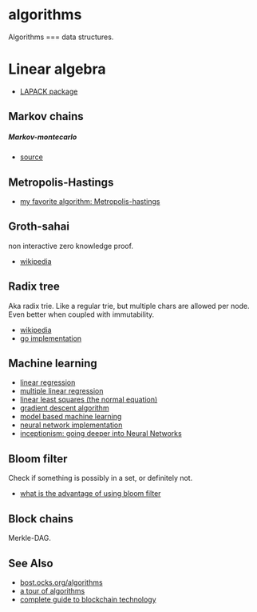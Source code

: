 # algorithms
Algorithms === data structures.

# Linear algebra
- [LAPACK package](http://en.wikipedia.org/wiki/LAPACK)

## Markov chains

##### Markov-montecarlo
- [source](http://en.wikipedia.org/wiki/Markov_chain_Monte_Carlo)

## Metropolis-Hastings
- [my favorite algorithm: Metropolis-hastings](http://flynnmichael.com/2015/06/01/my-favorite-algorithm-metropolis-hastings/)

## Groth-sahai
non interactive zero knowledge proof.
- [wikipedia](http://en.wikipedia.org/wiki/Non-interactive_zero-knowledge_proof)

## Radix tree
Aka radix trie. Like a regular trie, but multiple chars are allowed per node.
Even better when coupled with immutability.

- [wikipedia](http://en.wikipedia.org/wiki/Radix_tree)
- [go implementation](https://github.com/hashicorp/go-immutable-radix/blob/master/iradix.go)

## Machine learning
- [linear regression](http://en.wikipedia.org/wiki/Linear_regression)
- [multiple linear regression](http://en.wikipedia.org/wiki/Linear_regression#Simple_and_multiple_regression)
- [linear least squares (the normal equation)](http://en.wikipedia.org/wiki/Linear_least_squares_(mathematics))
- [gradient descent algorithm](http://en.wikipedia.org/wiki/Gradient_descent)
- [model based machine learning](http://www.mbmlbook.com/toc.html)
- [neural network implementation](http://peterroelants.github.io/posts/neural_network_implementation_part01/)
- [inceptionism: going deeper into Neural Networks](http://googleresearch.blogspot.nl/2015/06/inceptionism-going-deeper-into-neural.html)

## Bloom filter
Check if something is possibly in a set, or definitely not.
- [what is the advantage of using bloom filter](http://stackoverflow.com/questions/4282375/what-is-the-advantage-to-using-bloom-filters)

## Block chains
Merkle-DAG.

## See Also
- [bost.ocks.org/algorithms](http://bost.ocks.org/mike/algorithms/)
- [a tour of algorithms](http://machinelearningmastery.com/a-tour-of-machine-learning-algorithms/)
- [complete guide to blockchain technology](http://blockstrap.com/en/a-complete-beginners-guide-to-blockchain-technology/)
